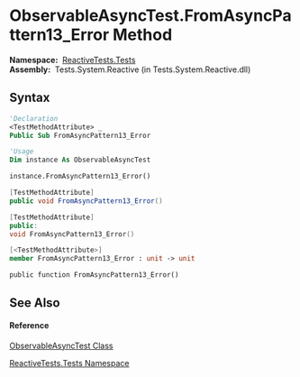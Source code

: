 # ObservableAsyncTest.FromAsyncPattern13\_Error Method

**Namespace:**  [ReactiveTests.Tests](ReactiveTests.Tests\ReactiveTests.Tests.md)  
**Assembly:**  Tests.System.Reactive (in Tests.System.Reactive.dll)

## Syntax

```vb
'Declaration
<TestMethodAttribute> _
Public Sub FromAsyncPattern13_Error
```

```vb
'Usage
Dim instance As ObservableAsyncTest

instance.FromAsyncPattern13_Error()
```

```csharp
[TestMethodAttribute]
public void FromAsyncPattern13_Error()
```

```c++
[TestMethodAttribute]
public:
void FromAsyncPattern13_Error()
```

```fsharp
[<TestMethodAttribute>]
member FromAsyncPattern13_Error : unit -> unit 
```

```jscript
public function FromAsyncPattern13_Error()
```

## See Also

#### Reference

[ObservableAsyncTest Class](ObservableAsyncTest\ObservableAsyncTest.md)

[ReactiveTests.Tests Namespace](ReactiveTests.Tests\ReactiveTests.Tests.md)




